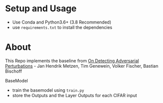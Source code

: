 # Setup and Usage

- Use Conda and Python3.6+ (3.8 Recommended)
- use `requirements.txt` to install the dependencies

# About

This Repo implements the baseline from [On Detecting Adversarial Perturbations](https://arxiv.org/abs/1702.04267) - Jan Hendrik Metzen, Tim Genewein, Volker Fischer, Bastian Bischoff


BaseModel

- train the basemodel using `train.py`
- store the Outputs and the Layer Outputs for each CIFAR input  
